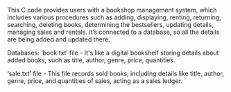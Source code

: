 This C code provides users with a bookshop management system, which includes various procedures such as adding, displaying, renting, returning, searching, deleting books, determining the bestsellers, updating details, managing sales and
rentals. It’s connected to a database, so all the details are being added and updated there.

Databases:
‘book.txt’ file -  It's like a digital bookshelf storing details about added books, such as title, author,
genre, price, quantities.

‘sale.txt’ file - This file records sold books, including details like title, author, genre, price, and
quantities of sales, acting as a sales ledger.
